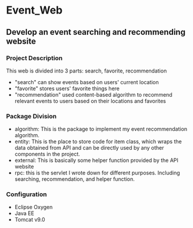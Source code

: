 # Event_Web
## Develop an event searching and recommending website
### Project Description
This web is divided into 3 parts: search, favorite, recommendation
* "search" can show events based on users' current location
* "favorite" stores users' favorite things here
* "recommendation" used content-based algorithm to recommend relevant events to users based on their locations and favorites

### Package Division
* algorithm: This is the package to implement my event recommendation algorithm.
* entity: This is the place to store code for item class, which wraps the data obtained from API and can be directly used by any other components in the project.
* external: This is basically some helper function provided by the API website
* rpc: this is the servlet I wrote down for different purposes. Including searching, recommendation, and helper function.

### Configuration
* Eclipse Oxygen
* Java EE
* Tomcat v9.0
